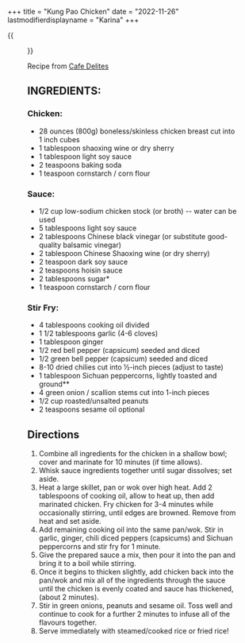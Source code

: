 +++
title = "Kung Pao Chicken"
date = "2022-11-26"
lastmodifierdisplayname = "Karina"
+++

{{<figure src="/images/Best-Kung-Pao-Chicken-IMAGE-2.jpg">}}

Recipe from [Cafe Delites](https://cafedelites.com/kung-pao-chicken/)

## INGREDIENTS:

### Chicken:
* 28 ounces (800g) boneless/skinless chicken breast cut into 1 inch cubes
* 1 tablespoon shaoxing wine or dry sherry
* 1 tablespoon light soy sauce
* 2 teaspoons baking soda
* 1 teaspoon cornstarch / corn flour
### Sauce:
* 1/2 cup low-sodium chicken stock (or broth) -- water can be used
* 5 tablespoons light soy sauce
* 2 tablespoons Chinese black vinegar (or substitute good-quality balsamic vinegar)
* 2 tablespoon Chinese Shaoxing wine (or dry sherry)
* 2 teaspoon dark soy sauce
* 2 teaspoons hoisin sauce
* 2 tablespoons sugar*
* 1 teaspoon cornstarch / corn flour
### Stir Fry:
* 4 tablespoons cooking oil divided
* 1 1/2 tablespoons garlic (4-6 cloves)
* 1 tablespoon ginger
* 1/2 red bell pepper (capsicum) seeded and diced
* 1/2 green bell pepper (capsicum) seeded and diced
* 8-10 dried chilies cut into ½-inch pieces (adjust to taste)
* 1 tablespoon Sichuan peppercorns, lightly toasted and ground**
* 4 green onion / scallion stems cut into 1-inch pieces
* 1/2 cup roasted/unsalted peanuts
* 2 teaspoons sesame oil optional

## Directions

1. Combine all ingredients for the chicken in a shallow bowl; cover and marinate for 10 minutes (if time allows).
1. Whisk sauce ingredients together until sugar dissolves; set aside.
1. Heat a large skillet, pan or wok over high heat. Add 2 tablespoons of cooking oil, allow to heat up, then add marinated chicken. Fry chicken for 3-4 minutes while occasionally stirring, until edges are browned. Remove from heat and set aside.
1. Add remaining cooking oil into the same pan/wok. Stir in garlic, ginger, chili diced peppers (capsicums) and Sichuan peppercorns and stir fry for 1 minute.
1. Give the prepared sauce a mix, then pour it into the pan and bring it to a boil while stirring.
1. Once it begins to thicken slightly, add chicken back into the pan/wok and mix all of the ingredients through the sauce until the chicken is evenly coated and sauce has thickened, (about 2 minutes).
1. Stir in green onions, peanuts and sesame oil. Toss well and continue to cook for a further 2 minutes to infuse all of the flavours together.
1. Serve immediately with steamed/cooked rice or fried rice!